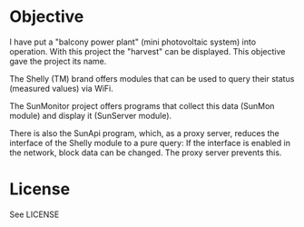 # Objective
I have put a "balcony power plant" (mini photovoltaic system) into operation. With this project the "harvest" can be displayed.
This objective gave the project its name.
 
The Shelly (TM) brand offers modules that can be used to query their status (measured values) via WiFi.

The SunMonitor project offers programs that collect this data (SunMon module) and display it (SunServer module).

There is also the SunApi program, which, as a proxy server, reduces the interface of the Shelly module to a pure query:
If the interface is enabled in the network, block data can be changed. The proxy server prevents this.

# License
See LICENSE